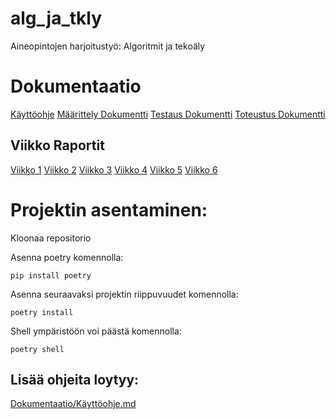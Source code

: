 # alg_ja_tkly
Aineopintojen harjoitustyö: Algoritmit ja tekoäly

# Dokumentaatio
[Käyttöohje](./Dokumentaatio/käyttöohje.md)
[Määrittely Dokumentti](./Dokumentaatio/Määrittelydokumentti.md)
[Testaus Dokumentti](./Dokumentaatio/Testausdokumentti.md)
[Toteustus Dokumentti](./Dokumentaatio/Toteutusdokumentti.md)

## Viikko Raportit 
[Viikko 1](./Dokumentaatio/Viikoraportit/Viikko-1.md)
[Viikko 2](./Dokumentaatio/Viikoraportit/Viikko-2.md)
[Viikko 3](./Dokumentaatio/Viikoraportit/Viikko-3.md)
[Viikko 4](./Dokumentaatio/Viikoraportit/Viikko-4.md)
[Viikko 5](./Dokumentaatio/Viikoraportit/Viikko-5.md)
[Viikko 6](./Dokumentaatio/Viikoraportit/Viikko-6.md)

# Projektin asentaminen:

Kloonaa repositorio

Asenna poetry komennolla:
```
pip install poetry
```
Asenna seuraavaksi projektin riippuvuudet komennolla:
```
poetry install
```
Shell ympäristöön voi päästä komennolla:
```
poetry shell
```

## Lisää ohjeita loytyy:

[Dokumentaatio/Käyttöohje.md](./Dokumentaatio/Käyttöohje.md)
